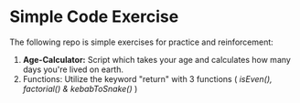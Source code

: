 # Simple Code Exercise

The following repo is simple exercises for practice and reinforcement:

1. **Age-Calculator:** Script which takes your age and calculates how many days you're lived on earth.
2. Functions: Utilize the keyword "return" with 3 functions ( *isEven(), factorial() & kebabToSnake()* )

